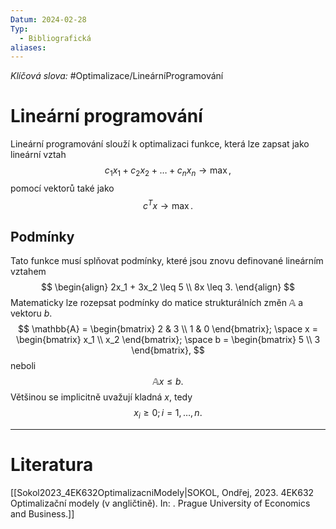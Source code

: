 ```yaml
---
Datum: 2024-02-28
Typ:
  - Bibliografická
aliases:
---
```

*Klíčová slova:* #Optimalizace/LineárníProgramování 
# Lineární programování
Lineární programování slouží k optimalizaci funkce, která lze zapsat jako lineární vztah
$$
c_1x_1 + c_2x_2 + \dots + c_nx_n \rightarrow \max,
$$
pomocí vektorů také jako
$$
c^Tx \rightarrow \max.
$$
## Podmínky
Tato funkce musí splňovat podmínky, které jsou znovu definované lineárním vztahem
$$
\begin{align}
2x_1 + 3x_2 \leq 5 \\
8x \leq 3.
\end{align}
$$
Matematicky lze rozepsat podmínky do matice strukturálních změn $\mathbb{A}$ a vektoru $b$.
$$
\mathbb{A} = 
\begin{bmatrix}
2 & 3 \\
1 & 0
\end{bmatrix}; \space
x = 
\begin{bmatrix}
x_1 \\
x_2 
\end{bmatrix}; \space
b = 
\begin{bmatrix}
5 \\
3 
\end{bmatrix},
$$
neboli
$$
\mathbb{A}x \leq b.
$$
Většinou se implicitně uvažují kladná $x$, tedy
$$
x_i \geq 0; i = 1, \dots, n.
$$
- - -
# Literatura
[[Sokol2023_4EK632OptimalizacniModely|SOKOL, Ondřej, 2023. 4EK632 Optimalizační modely (v angličtině). In: . Prague University of Economics and Business.]]